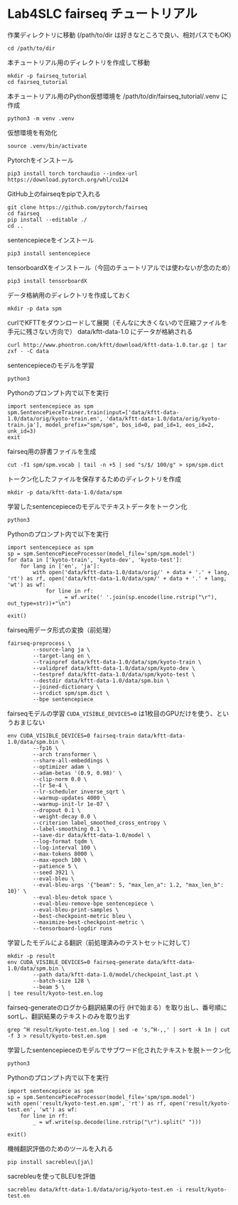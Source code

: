 # Lab4SLC fairseq チュートリアル

作業ディレクトリに移動 (/path/to/dir は好きなところで良い、相対パスでもOK)
```
cd /path/to/dir
```

本チュートリアル用のディレクトリを作成して移動
```
mkdir -p fairseq_tutorial
cd fairseq_tutorial
```

本チュートリアル用のPython仮想環境を /path/to/dir/fairseq_tutorial/.venv に作成
```
python3 -m venv .venv
```

仮想環境を有効化
```
source .venv/bin/activate
```

Pytorchをインストール
```
pip3 install torch torchaudio --index-url https://download.pytorch.org/whl/cu124
```

GitHub上のfairseqをpipで入れる
```
git clone https://github.com/pytorch/fairseq
cd fairseq 
pip install --editable ./
cd ..
```

sentencepieceをインストール
```
pip3 install sentencepiece
```

tensorboardXをインストール（今回のチュートリアルでは使わないが念のため）
```
pip3 install tensorboardX
```

データ格納用のディレクトリを作成しておく
```
mkdir -p data spm
```

curlでKFTTをダウンロードして展開（そんなに大きくないので圧縮ファイルを手元に残さない方向で）
data/kftt-data-1.0 にデータが格納される
```
curl http://www.phontron.com/kftt/download/kftt-data-1.0.tar.gz | tar zxf - -C data
```

sentencepieceのモデルを学習
```
python3
```

Pythonのプロンプト内で以下を実行
```
import sentencepiece as spm
spm.SentencePieceTrainer.train(input=['data/kftt-data-1.0/data/orig/kyoto-train.en', 'data/kftt-data-1.0/data/orig/kyoto-train.ja'], model_prefix="spm/spm", bos_id=0, pad_id=1, eos_id=2, unk_id=3)
exit
```

fairseq用の辞書ファイルを生成
```
cut -f1 spm/spm.vocab | tail -n +5 | sed "s/$/ 100/g" > spm/spm.dict
```

トークン化したファイルを保存するためのディレクトリを作成
```
mkdir -p data/kftt-data-1.0/data/spm
```

学習したsentencepieceのモデルでテキストデータをトークン化
```
python3
```

Pythonのプロンプト内で以下を実行
```
import sentencepiece as spm
sp = spm.SentencePieceProcessor(model_file='spm/spm.model')
for data in ['kyoto-train', 'kyoto-dev', 'kyoto-test']:
    for lang in ['en', 'ja']:
        with open('data/kftt-data-1.0/data/orig/' + data + '.' + lang, 'rt') as rf, open('data/kftt-data-1.0/data/spm/' + data + '.' + lang, 'wt') as wf:
            for line in rf:
                _ = wf.write(' '.join(sp.encode(line.rstrip("\r"), out_type=str))+"\n")

exit()
```

fairseq用データ形式の変換（前処理）
```
fairseq-preprocess \
        --source-lang ja \
        --target-lang en \
        --trainpref data/kftt-data-1.0/data/spm/kyoto-train \
        --validpref data/kftt-data-1.0/data/spm/kyoto-dev \
        --testpref data/kftt-data-1.0/data/spm/kyoto-test \
        --destdir data/kftt-data-1.0/data/spm.bin \
        --joined-dictionary \
        --srcdict spm/spm.dict \
        --bpe sentencepiece
```

fairseqモデルの学習
`CUDA_VISIBLE_DEVICES=0` は1枚目のGPUだけを使う、というおまじない
```
env CUDA_VISIBLE_DEVICES=0 fairseq-train data/kftt-data-1.0/data/spm.bin \
        --fp16 \
        --arch transformer \
        --share-all-embeddings \
        --optimizer adam \
        --adam-betas '(0.9, 0.98)' \
        --clip-norm 0.0 \
        --lr 5e-4 \
        --lr-scheduler inverse_sqrt \
        --warmup-updates 4000 \
        --warmup-init-lr 1e-07 \
        --dropout 0.1 \
        --weight-decay 0.0 \
        --criterion label_smoothed_cross_entropy \
        --label-smoothing 0.1 \
        --save-dir data/kftt-data-1.0/model \
        --log-format tqdm \
        --log-interval 100 \
        --max-tokens 8000 \
        --max-epoch 100 \
        --patience 5 \
        --seed 3921 \
        --eval-bleu \
        --eval-bleu-args '{"beam": 5, "max_len_a": 1.2, "max_len_b": 10}' \
        --eval-bleu-detok space \
        --eval-bleu-remove-bpe sentencepiece \
        --eval-bleu-print-samples \
        --best-checkpoint-metric bleu \
        --maximize-best-checkpoint-metric \
        --tensorboard-logdir runs
```

学習したモデルによる翻訳（前処理済みのテストセットに対して）
```
mkdir -p result
env CUDA_VISIBLE_DEVICES=0 fairseq-generate data/kftt-data-1.0/data/spm.bin \
        --path data/kftt-data-1.0/model/checkpoint_last.pt \
        --batch-size 128 \
        --beam 5 \
| tee result/kyoto-test.en.log
```

fairseq-generateのログから翻訳結果の行 (Hで始まる）を取り出し、番号順にsortし、翻訳結果のテキストのみを取り出す
```
grep ^H result/kyoto-test.en.log | sed -e 's,^H-,,' | sort -k 1n | cut -f 3 > result/kyoto-test.en.spm
```

学習したsentencepieceのモデルでサブワード化されたテキストを脱トークン化
```
python3
```

Pythonのプロンプト内で以下を実行
```
import sentencepiece as spm
sp = spm.SentencePieceProcessor(model_file='spm/spm.model')
with open('result/kyoto-test.en.spm', 'rt') as rf, open('result/kyoto-test.en', 'wt') as wf:
    for line in rf:
        _ = wf.write(sp.decode(line.rstrip("\r").split(" ")))

exit()
```

機械翻訳評価のためのツールを入れる
```
pip install sacrebleu\[ja\]
```

sacrebleuを使ってBLEUを評価
```
sacrebleu data/kftt-data-1.0/data/orig/kyoto-test.en -i result/kyoto-test.en
```
